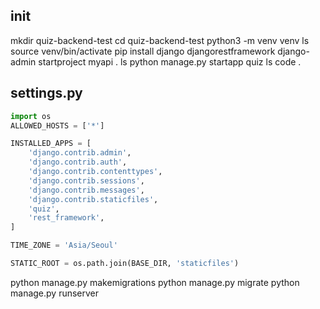
## init
mkdir quiz-backend-test
cd quiz-backend-test
python3 -m venv venv
ls
source venv/bin/activate
pip install django djangorestframework
django-admin startproject myapi .
ls
python manage.py startapp quiz
ls
code .

## settings.py
```py
import os
ALLOWED_HOSTS = ['*']

INSTALLED_APPS = [
    'django.contrib.admin',
    'django.contrib.auth',
    'django.contrib.contenttypes',
    'django.contrib.sessions',
    'django.contrib.messages',
    'django.contrib.staticfiles',
    'quiz',
    'rest_framework',
]

TIME_ZONE = 'Asia/Seoul'

STATIC_ROOT = os.path.join(BASE_DIR, 'staticfiles')
```

python manage.py makemigrations
python manage.py migrate
python manage.py runserver